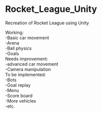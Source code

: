 # Rocket_League_Unity  
Recreation of Rocket League using Unity  
  
Working:   
-Basic car movement  
-Arena  
-Ball physics  
-Goals  
Needs improvement:  
-advanced car movement  
-Camera manipulation  
To be implemented:  
-Bots  
-Goal replay  
-Menu  
-Score board  
-More vehicles  
-etc.  
